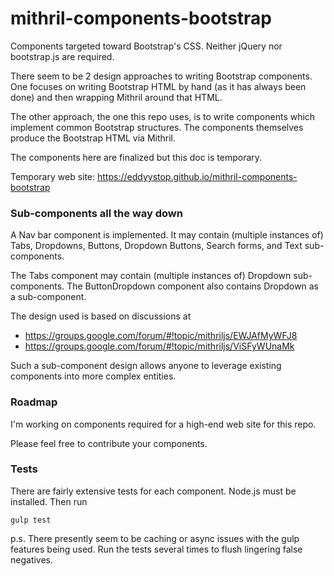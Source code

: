 # mithril-components-bootstrap

Components targeted toward Bootstrap's CSS. 
Neither jQuery nor bootstrap.js are required.

There seem to be 2 design approaches to writing Bootstrap components.
One focuses on writing Bootstrap HTML by hand (as it has always been done) 
and then wrapping Mithril around that HTML.
 
The other approach, the one this repo uses, is to write components which 
implement common Bootstrap structures. The components themselves produce the
Bootstrap HTML via Mithril.

The components here are finalized but this doc is temporary.

Temporary web site: https://eddyystop.github.io/mithril-components-bootstrap

### Sub-components all the way down 

A Nav bar component is implemented. It may contain (multiple instances of) Tabs, Dropdowns,
Buttons, Dropdown Buttons, Search forms, and Text sub-components.

The Tabs component may contain (multiple instances of) Dropdown sub-components. 
The ButtonDropdown component also contains Dropdown as a sub-component.

The design used is based on discussions at 
- https://groups.google.com/forum/#!topic/mithriljs/EWJAfMyWFJ8
- https://groups.google.com/forum/#!topic/mithriljs/ViSFyWUnaMk

Such a sub-component design allows anyone to leverage existing components into more complex entities.

### Roadmap

I'm working on components required for a high-end web site for this repo.

Please feel free to contribute your components.

### Tests

There are fairly extensive tests for each component.
Node.js must be installed. Then run
```
gulp test
```

p.s. There presently seem to be caching or async issues with the gulp features being used. 
Run the tests several times to flush lingering false negatives.